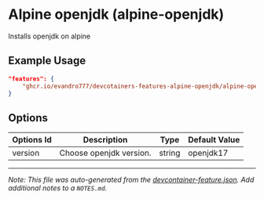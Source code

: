 
# Alpine openjdk (alpine-openjdk)

Installs openjdk on alpine

## Example Usage

```json
"features": {
    "ghcr.io/evandro777/devcotainers-features-alpine-openjdk/alpine-openjdk:0": {}
}
```

## Options

| Options Id | Description | Type | Default Value |
|-----|-----|-----|-----|
| version | Choose openjdk version. | string | openjdk17 |



---

_Note: This file was auto-generated from the [devcontainer-feature.json](https://github.com/evandro777/devcotainers-features-alpine-openjdk/blob/main/src/alpine-openjdk/devcontainer-feature.json).  Add additional notes to a `NOTES.md`._
